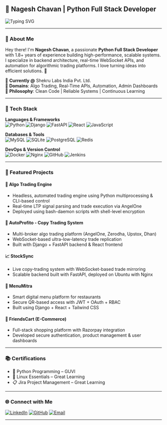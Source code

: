 ## 🚀 Nagesh Chavan | Python Full Stack Developer  

![Typing SVG](https://readme-typing-svg.herokuapp.com?font=Fira+Code&weight=600&size=22&pause=1000&color=00B2FF&vCenter=true&width=600&lines=Skilled+Python+Developer;Full+Stack+%7C+API+%7C+Security+%7C+DevOps;Building+Scalable+Web+Applications;Optimizing+Backend+Performance+%F0%9F%94%A5)

---

### 🌟 About Me
Hey there! I'm **Nagesh Chavan**, a passionate **Python Full Stack Developer** with 1.8+ years of experience building high-performance, scalable systems. I specialize in backend architecture, real-time WebSocket APIs, and automation for algorithmic trading platforms. I love turning ideas into efficient solutions. 🚀

🔹 **Currently @** Shekru Labs India Pvt. Ltd.  
🔹 **Domains**: Algo Trading, Real-Time APIs, Automation, Admin Dashboards  
🔹 **Philosophy**: Clean Code | Reliable Systems | Continuous Learning

---

### 🔧 Tech Stack

**Languages & Frameworks**  
![Python](https://img.shields.io/badge/Python-3776AB?style=for-the-badge&logo=python&logoColor=white)
![Django](https://img.shields.io/badge/Django-092E20?style=for-the-badge&logo=django&logoColor=white)
![FastAPI](https://img.shields.io/badge/FastAPI-009688?style=for-the-badge&logo=fastapi&logoColor=white)
![React](https://img.shields.io/badge/React-20232A?style=for-the-badge&logo=react&logoColor=61DAFB)
![JavaScript](https://img.shields.io/badge/JavaScript-F7DF1E?style=for-the-badge&logo=javascript&logoColor=black)

**Databases & Tools**  
![MySQL](https://img.shields.io/badge/MySQL-4479A1?style=for-the-badge&logo=mysql&logoColor=white)
![SQLite](https://img.shields.io/badge/SQLite-003B57?style=for-the-badge&logo=sqlite&logoColor=white)
![PostgreSQL](https://img.shields.io/badge/PostgreSQL-336791?style=for-the-badge&logo=postgresql&logoColor=white)
![Redis](https://img.shields.io/badge/Redis-DC382D?style=for-the-badge&logo=redis&logoColor=white)

**DevOps & Version Control**  
![Docker](https://img.shields.io/badge/Docker-2496ED?style=for-the-badge&logo=docker&logoColor=white)
![Nginx](https://img.shields.io/badge/Nginx-009639?style=for-the-badge&logo=nginx&logoColor=white)
![GitHub](https://img.shields.io/badge/GitHub-181717?style=for-the-badge&logo=github&logoColor=white)
![Jenkins](https://img.shields.io/badge/Jenkins-D24939?style=for-the-badge&logo=jenkins&logoColor=white)

---

### 💼 Featured Projects

#### 🧠 Algo Trading Engine
- Headless, automated trading engine using Python multiprocessing & CLI-based control  
- Real-time LTP signal parsing and trade execution via AngelOne  
- Deployed using bash-daemon scripts with shell-level encryption  

#### 🔁 AutoProfito - Copy Trading System
- Multi-broker algo trading platform (AngelOne, Zerodha, Upstox, Dhan)  
- WebSocket-based ultra-low-latency trade replication  
- Built with Django + FastAPI backend & React frontend  

#### 📈 StockSync
- Live copy-trading system with WebSocket-based trade mirroring  
- Scalable backend built with FastAPI, deployed on Ubuntu with Nginx  

#### 🧾 MenuMitra
- Smart digital menu platform for restaurants  
- Secure QR-based access with JWT + OAuth + RBAC  
- Built using Django + React + Tailwind CSS  

#### 🛒 FriendsCart (E-Commerce)
- Full-stack shopping platform with Razorpay integration  
- Developed secure authentication, product management & user dashboards

---

### 📚 Certifications

- 🧠 Python Programming – GUVI  
- 🐧 Linux Essentials – Great Learning  
- 📋 Jira Project Management – Great Learning  

---

### 🌐 Connect with Me

[![LinkedIn](https://img.shields.io/badge/LinkedIn-0A66C2?style=for-the-badge&logo=linkedin&logoColor=white)](http://www.linkedin.com/in/nagesh-chavan-878b742b7)
[![GitHub](https://img.shields.io/badge/GitHub-181717?style=for-the-badge&logo=github&logoColor=white)](https://github.com/nagesh882)
[![Email](https://img.shields.io/badge/Email-D14836?style=for-the-badge&logo=gmail&logoColor=white)](mailto:nageshchavan0802@gmail.com)

---
